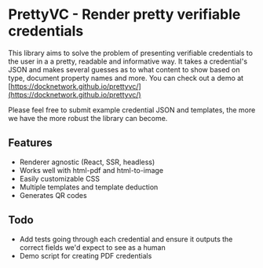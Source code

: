 # PrettyVC - Render pretty verifiable credentials

This library aims to solve the problem of presenting verifiable credentials to the user in a a pretty, readable and informative way. It takes a credential's JSON and makes several guesses as to what content to show based on type, document property names and more. You can check out a demo at [https://docknetwork.github.io/prettyvc/](https://docknetwork.github.io/prettyvc/)

Please feel free to submit example credential JSON and templates, the more we have the more robust the library can become.

## Features
- Renderer agnostic (React, SSR, headless)
- Works well with html-pdf and html-to-image
- Easily customizable CSS
- Multiple templates and template deduction
- Generates QR codes

## Todo
- Add tests going through each credential and ensure it outputs the correct fields we'd expect to see as a human
- Demo script for creating PDF credentials

